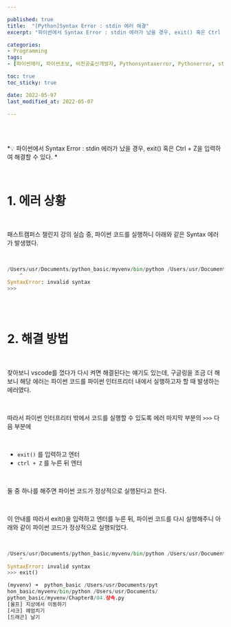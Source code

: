 ```yaml
---

published: true
title:  "[Python]Syntax Error : stdin 에러 해결"
excerpt: "파이썬에서 Syntax Error : stdin 에러가 났을 경우, exit() 혹은 Ctrl + Z을 입력하여 해결할 수 있다."

categories:
- Programming
tags:
- [파이썬에러, 파이썬초보, 비전공출신개발자, Pythonsyntaxerror, Pythonerror, stdinerror, syntaxerrorstdin, 파이썬공부, 데브옵스엔지니어]

toc: true
toc_sticky: true

date: 2022-05-07
last_modified_at: 2022-05-07

---
```

<br/><br/>

*💡  파이썬에서 Syntax Error : stdin 에러가 났을 경우, exit() 혹은 Ctrl + Z을 입력하여 해결할 수 있다. *

<br/>

# 1. 에러 상황

<br/>

패스트캠퍼스 챌린지 강의 실습 중, 파이썬 코드를 실행하니 아래와 같은 Syntax 에러가 발생했다.

<br/>

```python
/Users/usr/Documents/python_basic/myvenv/bin/python /Users/usr/Documents/python_basic/myvenv/Chapter8/04.상속.py
    ^
SyntaxError: invalid syntax
>>>
```

<br/><br/>

# 2. 해결 방법

<br/>

찾아보니 vscode를 껐다가 다시 켜면 해결된다는 얘기도 있는데, 구글링을 조금 더 해보니 해당 에러는 파이썬 코드를 파이썬 인터프리터 내에서 실행하고자 할 때 발생하는 에러였다.

<br/>

따라서 파이썬 인터프리터 밖에서 코드를 실행할 수 있도록 에러 마지막 부분의 `>>>` 다음 부분에

<br/>

- `exit()` 를 입력하고 엔터
- `ctrl + Z` 를 누른 뒤 엔터

<br/>

둘 중 하나를 해주면 파이썬 코드가 정상적으로 실행된다고 한다.

<br/>

이 안내를 따라서 exit()을 입력하고 엔터를 누른 뒤, 파이썬 코드를 다시 실행해주니 아래와 같이 파이썬 코드가 정상적으로 실행되었다.

<br/>

```python
/Users/usr/Documents/python_basic/myvenv/bin/python /Users/usr/Documents/python_basic/myvenv/Chapter8/04.상속.py
    ^
SyntaxError: invalid syntax
>>> exit()

(myvenv) ➜  python_basic /Users/usr/Documents/pyt
hon_basic/myvenv/bin/python /Users/usr/Documents/
python_basic/myvenv/Chapter8/04.상속.py
[울프] 지상에서 이동하기
[샤크] 헤엄치기
[드래곤] 날기
```

<br/><br/>